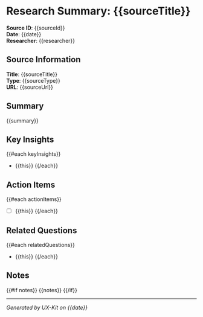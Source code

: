 # Research Summary: {{sourceTitle}}

**Source ID**: {{sourceId}}  
**Date**: {{date}}  
**Researcher**: {{researcher}}

## Source Information

**Title**: {{sourceTitle}}  
**Type**: {{sourceType}}  
**URL**: {{sourceUrl}}

## Summary

{{summary}}

## Key Insights

{{#each keyInsights}}
- {{this}}
{{/each}}

## Action Items

{{#each actionItems}}
- [ ] {{this}}
{{/each}}

## Related Questions

{{#each relatedQuestions}}
- {{this}}
{{/each}}

## Notes

{{#if notes}}
{{notes}}
{{/if}}

---

*Generated by UX-Kit on {{date}}*
